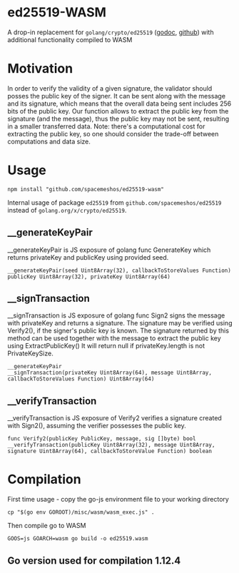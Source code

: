 # ed25519-WASM
A drop-in replacement for `golang/crypto/ed25519` ([godoc](https://godoc.org/golang.org/x/crypto/ed25519), 
[github](https://github.com/golang/crypto/tree/master/ed25519))
 with additional functionality compiled to WASM

# Motivation
In order to verify the validity of a given signature, the validator should posses the public key of the signer. It can be sent along with the message and its signature, which means that the overall data being sent includes 256 bits of the public key. Our function allows to extract the public key from the signature (and the message), thus the public key may not be sent, resulting in a smaller transferred data. Note: there's a computational cost for extracting the public key, so one should consider the trade-off between computations and data size.

# Usage

```
npm install "github.com/spacemeshos/ed25519-wasm"
```

Internal usage of package `ed25519` from `github.com/spacemeshos/ed25519` instead of `golang.org/x/crypto/ed25519`.

## __generateKeyPair
__generateKeyPair is JS exposure of golang func GenerateKey which returns privateKey and publicKey using provided seed.
```
__generateKeyPair(seed Uint8Array(32), callbackToStoreValues Function) publicKey Uint8Array(32), privateKey Uint8Array(64)
```

## __signTransaction
__signTransaction is JS exposure of golang func Sign2 signs the message with privateKey and returns a signature.
The signature may be verified using Verify2(), if the signer's public key is known.
The signature returned by this method can be used together with the message
to extract the public key using ExtractPublicKey()
It will return null if privateKey.length is not PrivateKeySize.

```
__generateKeyPair
__signTransaction(privateKey Uint8Array(64), message Uint8Array, callbackToStoreValues Function) Uint8Array(64)
```

## __verifyTransaction
__verifyTransaction is JS exposure of Verify2 verifies a signature created with Sign2(), assuming the verifier possesses the public key.

```
func Verify2(publicKey PublicKey, message, sig []byte) bool
__verifyTransaction(publicKey Uint8Array(32), message Uint8Array, signature Uint8Array(64), callbackToStoreValue Function) boolean
````

# Compilation

First time usage - copy the go-js environment file to your working directory
```
cp "$(go env GOROOT)/misc/wasm/wasm_exec.js" .
```

Then compile go to WASM
```
GOOS=js GOARCH=wasm go build -o ed25519.wasm
```

## Go version used for compilation 1.12.4
